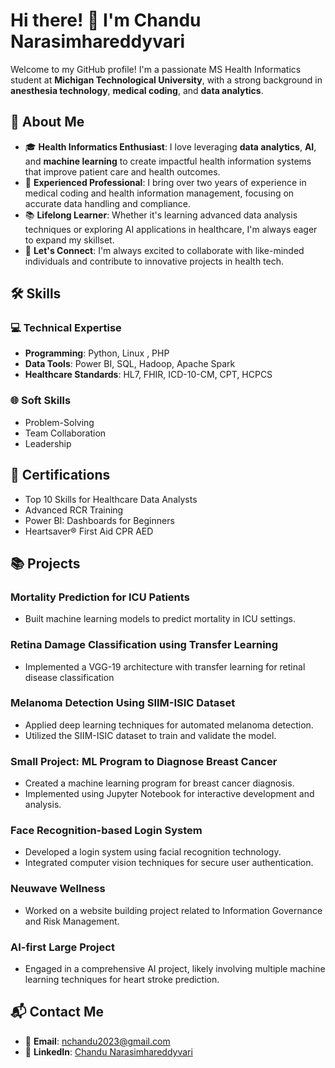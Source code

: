 # Hi there! 👋 I'm **Chandu Narasimhareddyvari**

Welcome to my GitHub profile! I'm a passionate MS Health Informatics student at **Michigan Technological University**, with a strong background in **anesthesia technology**, **medical coding**, and **data analytics**.

## 🧐 About Me

- 🎓 **Health Informatics Enthusiast**: I love leveraging **data analytics**, **AI**, and **machine learning** to create impactful health information systems that improve patient care and health outcomes.
- 🌟 **Experienced Professional**: I bring over two years of experience in medical coding and health information management, focusing on accurate data handling and compliance.
- 📚 **Lifelong Learner**: Whether it's learning advanced data analysis techniques or exploring AI applications in healthcare, I'm always eager to expand my skillset.
- 💬 **Let's Connect**: I'm always excited to collaborate with like-minded individuals and contribute to innovative projects in health tech.

## 🛠 Skills

### 💻 Technical Expertise
- **Programming**: Python, Linux , PHP
- **Data Tools**: Power BI, SQL, Hadoop, Apache Spark
- **Healthcare Standards**: HL7, FHIR, ICD-10-CM, CPT, HCPCS

### 🌐 Soft Skills
- Problem-Solving
- Team Collaboration
- Leadership

## 📌 Certifications
- Top 10 Skills for Healthcare Data Analysts
- Advanced RCR Training
- Power BI: Dashboards for Beginners
- Heartsaver® First Aid CPR AED

## 📚 Projects

### Mortality Prediction for ICU Patients
- Built machine learning models to predict mortality in ICU settings.
  
### Retina Damage Classification using Transfer Learning
- Implemented a VGG-19 architecture with transfer learning for retinal disease classification

### Melanoma Detection Using SIIM-ISIC Dataset
- Applied deep learning techniques for automated melanoma detection.
- Utilized the SIIM-ISIC dataset to train and validate the model.
  
### Small Project: ML Program to Diagnose Breast Cancer
- Created a machine learning program for breast cancer diagnosis.
- Implemented using Jupyter Notebook for interactive development and analysis.
  
### Face Recognition-based Login System
- Developed a login system using facial recognition technology.
- Integrated computer vision techniques for secure user authentication.
  
### Neuwave Wellness
- Worked on a website building project related to Information Governance and Risk Management.

### AI-first Large Project
- Engaged in a comprehensive AI project, likely involving multiple machine learning techniques for heart stroke prediction.

## 📬 Contact Me
- 📧 **Email**: nchandu2023@gmail.com
- 🔗 **LinkedIn**: [Chandu Narasimhareddyvari](https://www.linkedin.com/in/nchandureddy/)
